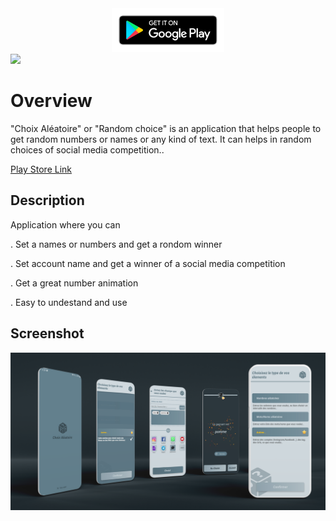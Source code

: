 <center>
<a href="https://play.google.com/store/apps/details?id=tahadeta.example.mascover"><img src="/play_store_icon.png" width="180" height="70"/></a>
</center>
<img src="/mas_cover.png"/>

# Overview

"Choix Aléatoire" or "Random choice" is an application that helps people to get random numbers or names or any kind of text.
It can helps in random choices of social media competition..

[Play Store Link](https://play.google.com/store/apps/details?id=com.tahadeta.randomchoicegenerator)

## Description

Application where you can 

. Set a names or numbers and get a rondom winner

. Set account name and get a winner of a social media competition

. Get a great number animation

. Easy to undestand and use

## Screenshot

<img src="/choix.png"/>
